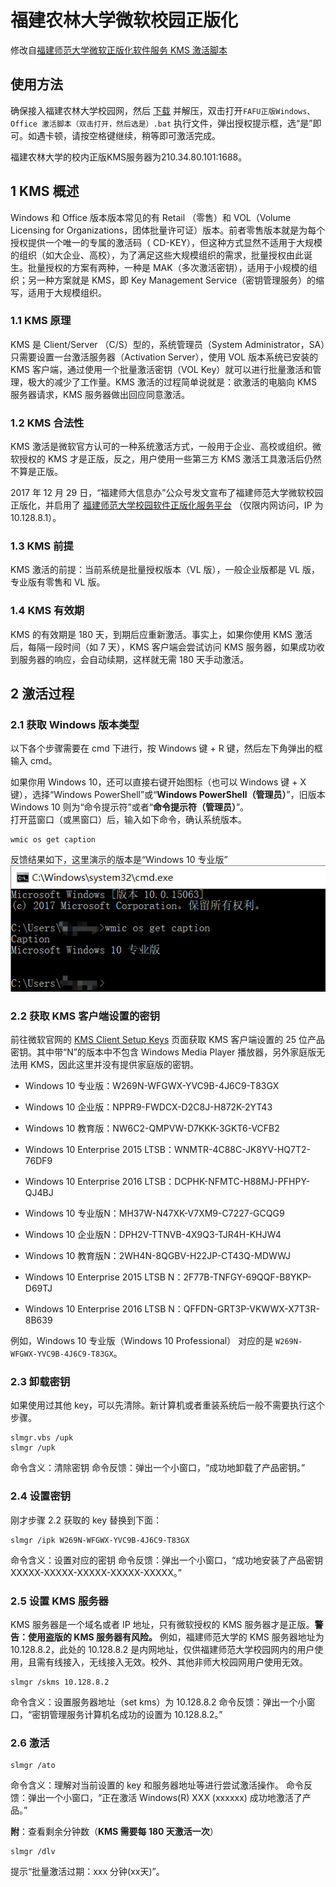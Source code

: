 # 福建农林大学微软校园正版化

修改自[福建师范大学微软正版化软件服务 KMS 激活脚本](https://github.com/linzyjx/fjnu-kms)

## 使用方法

确保接入福建农林大学校园网，然后 [下载](https://github.com/fjnuer/fjnukms/archive/master.zip) 并解压，双击打开`FAFU正版Windows、Office 激活脚本（双击打开，然后选是）.bat` 执行文件，弹出授权提示框，选“是”即可。如遇卡顿，请按空格键继续，稍等即可激活完成。

福建农林大学的校内正版KMS服务器为210.34.80.101:1688。

## 1 KMS 概述

Windows 和 Office 版本版本常见的有 Retail （零售）和 VOL（Volume Licensing for Organizations，团体批量许可证）版本。前者零售版本就是为每个授权提供一个唯一的专属的激活码（ CD-KEY），但这种方式显然不适用于大规模的组织（如大企业、高校），为了满足这些大规模组织的需求，批量授权由此诞生。批量授权的方案有两种，一种是 MAK（多次激活密钥），适用于小规模的组织；另一种方案就是 KMS，即 Key Management Service（密钥管理服务）的缩写，适用于大规模组织。  

### 1.1 KMS 原理
KMS 是 Client/Server （C/S）型的，系统管理员（System Administrator，SA）只需要设置一台激活服务器（Activation Server），使用 VOL 版本系统已安装的 KMS 客户端，通过使用一个批量激活密钥（VOL Key）就可以进行批量激活和管理，极大的减少了工作量。KMS 激活的过程简单说就是：欲激活的电脑向 KMS 服务器请求，KMS 服务器做出回应同意激活。  

### 1.2 KMS 合法性
KMS 激活是微软官方认可的一种系统激活方式，一般用于企业、高校或组织。微软授权的 KMS 才是正版，反之，用户使用一些第三方 KMS 激活工具激活后仍然不算是正版。  

2017 年 12 月 29 日，“福建师大信息办”公众号发文宣布了福建师范大学微软校园正版化，并启用了 [福建师范大学校园软件正版化服务平台](http://ms.fjnu.edu.cn/) （仅限内网访问，IP 为 10.128.8.1）。  

### 1.3 KMS 前提
KMS 激活的前提：当前系统是批量授权版本（VL 版），一般企业版都是 VL 版，专业版有零售和 VL 版。  
### 1.4 KMS 有效期
KMS 的有效期是 180 天，到期后应重新激活。事实上，如果你使用 KMS 激活后，每隔一段时间（如 7 天），KMS 客户端会尝试访问 KMS 服务器，如果成功收到服务器的响应，会自动续期，这样就无需 180 天手动激活。  

## 2 激活过程

### 2.1 获取 Windows 版本类型  
以下各个步骤需要在 cmd 下进行，按 Windows 键 + R 键，然后左下角弹出的框输入 cmd。  

如果你用 Windows 10，还可以直接右键开始图标（也可以 Windows 键 + X 键），选择“Windows PowerShell”或“**Windows PowerShell（管理员）**”，旧版本 Windows 10 则为“命令提示符”或者“**命令提示符（管理员）**”。  
打开蓝窗口（或黑窗口）后，输入如下命令，确认系统版本。
```
wmic os get caption
```
反馈结果如下，这里演示的版本是“Windows 10 专业版”
![wmic-os-get-caption.png](img/wmic-os-get-caption.png)

### 2.2 获取 KMS 客户端设置的密钥
前往微软官网的 [KMS Client Setup Keys](https://technet.microsoft.com/en-us/library/jj612867.aspx) 页面获取 KMS 客户端设置的 25 位产品密钥。其中带“N”的版本中不包含 Windows Media Player 播放器，另外家庭版无法用 KMS，因此这里并没有提供家庭版的密钥。

 - Windows 10 专业版：W269N-WFGWX-YVC9B-4J6C9-T83GX  

 - Windows 10 企业版：NPPR9-FWDCX-D2C8J-H872K-2YT43  

 - Windows 10 教育版：NW6C2-QMPVW-D7KKK-3GKT6-VCFB2  

 - Windows 10 Enterprise 2015 LTSB：WNMTR-4C88C-JK8YV-HQ7T2-76DF9  

 - Windows 10 Enterprise 2016 LTSB：DCPHK-NFMTC-H88MJ-PFHPY-QJ4BJ  

 - Windows 10 专业版N：MH37W-N47XK-V7XM9-C7227-GCQG9  

 - Windows 10 企业版N：DPH2V-TTNVB-4X9Q3-TJR4H-KHJW4

 - Windows 10 教育版N：2WH4N-8QGBV-H22JP-CT43Q-MDWWJ

 - Windows 10 Enterprise 2015 LTSB N：2F77B-TNFGY-69QQF-B8YKP-D69TJ

 - Windows 10 Enterprise 2016 LTSB N：QFFDN-GRT3P-VKWWX-X7T3R-8B639

例如，Windows 10 专业版（Windows 10 Professional） 对应的是 `W269N-WFGWX-YVC9B-4J6C9-T83GX`。

### 2.3 卸载密钥
如果使用过其他 key，可以先清除。新计算机或者重装系统后一般不需要执行这个步骤。
```
slmgr.vbs /upk
slmgr /upk
```
命令含义：清除密钥
命令反馈：弹出一个小窗口，“成功地卸载了产品密钥。”

### 2.4 设置密钥
刚才步骤 2.2 获取的 key 替换到下面：
```
slmgr /ipk W269N-WFGWX-YVC9B-4J6C9-T83GX
```
命令含义：设置对应的密钥
命令反馈：弹出一个小窗口，“成功地安装了产品密钥 XXXXX-XXXXX-XXXXX-XXXXX-XXXXX。”

### 2.5 设置 KMS 服务器
KMS 服务器是一个域名或者 IP 地址，只有微软授权的 KMS 服务器才是正版。**警告：使用盗版的 KMS 服务器有风险。**
例如，福建师范大学的 KMS 服务器地址为 10.128.8.2，此处的 10.128.8.2 是内网地址，仅供福建师范大学校园网内的用户使用，且需有线接入，无线接入无效。校外、其他非师大校园网用户使用无效。
```
slmgr /skms 10.128.8.2
```
命令含义：设置服务器地址（set kms）为 10.128.8.2
命令反馈：弹出一个小窗口，“密钥管理服务计算机名成功的设置为 10.128.8.2。”
### 2.6 激活
```
slmgr /ato
```
命令含义：理解对当前设置的 key 和服务器地址等进行尝试激活操作。
命令反馈：弹出一个小窗口，“正在激活 Windows(R) XXX (xxxxxx) 成功地激活了产品。”

**附**：查看剩余分钟数（**KMS 需要每 180 天激活一次**）
```
slmgr /dlv
```
提示“批量激活过期：xxx 分钟(xx天)”。
